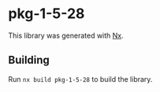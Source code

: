 # pkg-1-5-28

This library was generated with [Nx](https://nx.dev).

## Building

Run `nx build pkg-1-5-28` to build the library.
